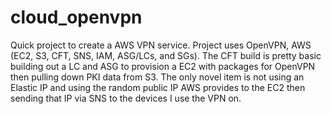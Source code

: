# cloud_openvpn

Quick project to create a AWS VPN service. Project uses OpenVPN, AWS (EC2, S3, CFT, SNS, IAM, ASG/LCs, and SGs). The CFT build is pretty basic building out a LC and ASG to provision a EC2 with packages for OpenVPN then pulling down PKI data from S3. The only novel item is not using an Elastic IP and using the random public IP AWS provides to the EC2 then sending that IP via SNS to the devices I use the VPN on.

